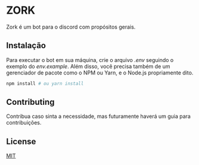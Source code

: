 # ZORK

Zork é um bot para o discord com propósitos gerais.

## Instalação

Para executar o bot em sua máquina, crie o arquivo _.env_ seguindo o exemplo do _env.example_. Além disso, você precisa também de um gerenciador de pacote como o NPM ou Yarn, e o Node.js propriamente dito.

```bash
npm install # ou yarn install
```

## Contributing
Contribua caso sinta a necessidade, mas futuramente haverá um guia para contribuições.

## License
[MIT](https://opensource.org/licenses/MIT)
